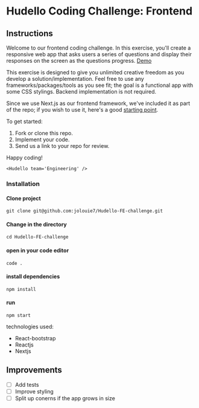 # Hudello Coding Challenge: Frontend

## Instructions

Welcome to our frontend coding challenge. In this exercise, you'll create a responsive web app that asks users a series of questions and display their responses on the screen as the questions progress. [Demo](https://hudello-challenges.web.app/conversation)

This exercise is designed to give you unlimited creative freedom as you develop a solution/implementation. Feel free to use any frameworks/packages/tools as you see fit; the goal is a functional app with some CSS stylings. Backend implementation is not required.

Since we use Next.js as our frontend framework, we've included it as part of the repo; if you wish to use it, here's a good [starting point](https://nextjs.org/learn/basics/create-nextjs-app).

To get started:
1. Fork or clone this repo.
2. Implement your code.
3. Send us a link to your repo for review.

Happy coding!

`<Hudello team='Engineering' />`

### Installation

#### Clone project

```
git clone git@github.com:jolouie7/Hudello-FE-challenge.git
```

#### Change in the directory
```
cd Hudello-FE-challenge
```

#### open in your code editor
```
code .
```

#### install dependencies
```
npm install
```

#### run
```
npm start
```

technologies used:
- React-bootstrap
- Reactjs
- Nextjs

## Improvements
- [ ] Add tests
- [ ] Improve styling
- [ ] Split up conerns if the app grows in size